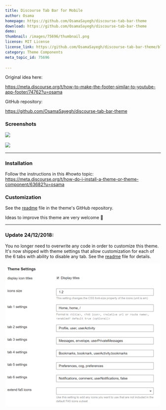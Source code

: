 ```yaml
---
title: Discourse Tab Bar for Mobile
author: Osama
homepage: https://github.com/OsamaSayegh/discourse-tab-bar-theme
download: https://github.com/OsamaSayegh/discourse-tab-bar-theme
demo: 
thumbnail: /images/75696/thumbnail.png
license: MIT License
license_link: https://github.com/OsamaSayegh/discourse-tab-bar-theme/blob/master/LICENSE
category: Theme Components
meta_topic_id: 75696

---
```

Original idea here:

https://meta.discourse.org/t/how-to-make-the-footer-similar-to-youtube-app-footer/74762?u=osama

GitHub repository:

https://github.com/OsamaSayegh/discourse-tab-bar-theme

### Screenshots

![](//assets-meta-cdck-prod-meta.s3.dualstack.us-west-1.amazonaws.com/original/3X/b/3/b35f6131ef30f699e5bad0a9f31bfef53a83e89f.png)

![](//assets-meta-cdck-prod-meta.s3.dualstack.us-west-1.amazonaws.com/original/3X/c/4/c4dddd024c0f548fc24f5e7f4ac0076e08b83472.png)

<hr>


### Installation

Follow the instructions in this #howto topic:
https://meta.discourse.org/t/how-do-i-install-a-theme-or-theme-component/63682?u=osama

### Customization

See the [readme](https://github.com/OsamaSayegh/discourse-tab-bar-theme/blob/master/README.md) file in the theme's GitHub repository.

Ideas to improve this theme are very welcome :slightly_smiling_face:

---

### Update 24/12/2018:

You no longer need to overwrite any code in order to customize this theme. It's now shipped with theme settings that allow customization for each of the 6 tabs with ability to disable any tab. See the [readme](https://github.com/OsamaSayegh/discourse-tab-bar-theme/blob/master/README.md) file for details. 

![image: 545x500](/images/75696/xeams1492ur0g4VnJ5ctdUvMV1Q.png)